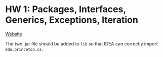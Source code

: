 # HW 1: Packages, Interfaces, Generics, Exceptions, Iteration

<a href="https://sp19.datastructur.es/materials/hw/hw1/hw1" target="_blank">Website</a>

The two .jar file should be added to `lib` so that IDEA can correctly import `edu.princeton.cs`.
